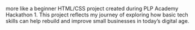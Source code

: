 more like a beginner HTML/CSS project created during PLP Academy Hackathon 1. This project reflects my journey of exploring how basic tech skills can help rebuild and improve small businesses in today’s digital age.
